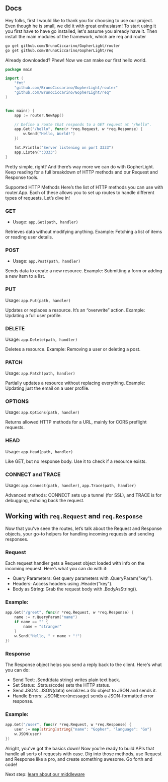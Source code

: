## Docs

Hey folks, first I would like to thank you for choosing to use our project. Even though he is small, we did it with great enthusiasm! To start using it you first have to have go installed, let's assume you already have it. Then install the main modules of the framework, which are req and router

```bash
go get github.com/BrunoCiccarino/GopherLight/router
go get github.com/BrunoCiccarino/GopherLight/req
```

Already downloaded? Phew! Now we can make our first hello world.

```go
package main

import (
	"fmt"
	"github.com/BrunoCiccarino/GopherLight/router"
	"github.com/BrunoCiccarino/GopherLight/req"
)


func main() {
	app := router.NewApp()

	// Define a route that responds to a GET request at "/hello".
	app.Get("/hello", func(r *req.Request, w *req.Response) {
		w.Send("Hello, World!")
	})

	fmt.Println("Server listening on port 3333")
	app.Listen(":3333")
}
```

Pretty simple, right? And there’s way more we can do with GopherLight. Keep reading for a full breakdown of HTTP methods and our Request and Response tools.

Supported HTTP Methods
Here’s the list of HTTP methods you can use with router.App. Each of these allows you to set up routes to handle different types of requests. Let’s dive in!

### GET
* Usage: `app.Get(path, handler)`

Retrieves data without modifying anything.
Example: Fetching a list of items or reading user details.

### POST
* Usage: `app.Post(path, handler)`

Sends data to create a new resource.
Example: Submitting a form or adding a new item to a list.

### PUT
Usage: `app.Put(path, handler)`

Updates or replaces a resource. It’s an “overwrite” action.
Example: Updating a full user profile.

### DELETE
Usage: `app.Delete(path, handler)`

Deletes a resource.
Example: Removing a user or deleting a post.

### PATCH
Usage: `app.Patch(path, handler)`

Partially updates a resource without replacing everything.
Example: Updating just the email on a user profile.

### OPTIONS
Usage: `app.Options(path, handler)`

Returns allowed HTTP methods for a URL, mainly for CORS preflight requests.

### HEAD
Usage: `app.Head(path, handler)`

Like GET, but no response body. Use it to check if a resource exists.

### CONNECT and TRACE
Usage: `app.Connect(path, handler)`, `app.Trace(path, handler)`

Advanced methods: CONNECT sets up a tunnel (for SSL), and TRACE is for debugging, echoing back the request.

## Working with `req.Request` and `req.Response`
Now that you’ve seen the routes, let’s talk about the Request and Response objects, your go-to helpers for handling incoming requests and sending responses.

### Request
Each request handler gets a Request object loaded with info on the incoming request. Here’s what you can do with it:

* Query Parameters: Get query parameters with .QueryParam("key").
* Headers: Access headers using .Header("key").
* Body as String: Grab the request body with .BodyAsString().

### Example:
```go
app.Get("/greet", func(r *req.Request, w *req.Response) {
	name := r.QueryParam("name")
	if name == "" {
		name = "stranger"
	}
	w.Send("Hello, " + name + "!")
})
```

### Response
The Response object helps you send a reply back to the client. Here's what you can do:

* Send Text: .Send(data string) writes plain text back.
* Set Status: .Status(code) sets the HTTP status.
* Send JSON: .JSON(data) serializes a Go object to JSON and sends it.
* Handle Errors: .JSONError(message) sends a JSON-formatted error response.

### Example:
```go
app.Get("/user", func(r *req.Request, w *req.Response) {
	user := map[string]string{"name": "Gopher", "language": "Go"}
	w.JSON(user)
})
```

Alright, you've got the basics down! Now you’re ready to build APIs that handle all sorts of requests with ease. Dig into those methods, use Request and Response like a pro, and create something awesome. Go forth and code!


Next step: [learn about our middleware](./middleware.md)